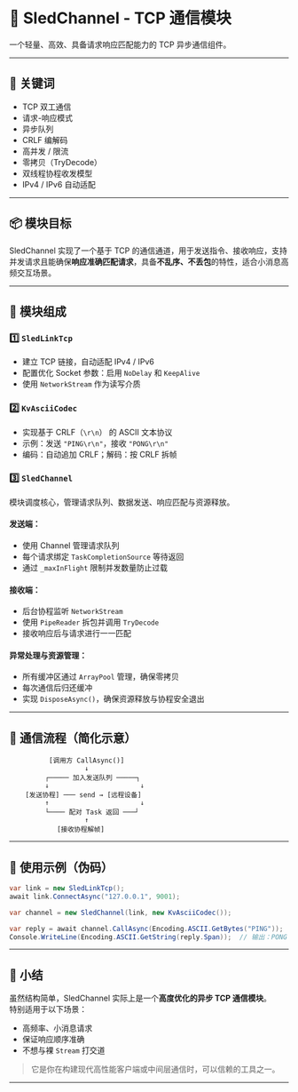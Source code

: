 # 🧩 SledChannel - TCP 通信模块

一个轻量、高效、具备请求响应匹配能力的 TCP 异步通信组件。

---

## 📝 关键词

- TCP 双工通信  
- 请求-响应模式  
- 异步队列  
- CRLF 编解码  
- 高并发 / 限流  
- 零拷贝（TryDecode）  
- 双线程协程收发模型  
- IPv4 / IPv6 自动适配  

---

## 📦 模块目标

SledChannel 实现了一个基于 TCP 的通信通道，用于发送指令、接收响应，支持并发请求且能确保**响应准确匹配请求**，具备**不乱序、不丢包**的特性，适合小消息高频交互场景。

---

## 📐 模块组成

### 1️⃣ `SledLinkTcp`

- 建立 TCP 链接，自动适配 IPv4 / IPv6  
- 配置优化 Socket 参数：启用 `NoDelay` 和 `KeepAlive`  
- 使用 `NetworkStream` 作为读写介质  

### 2️⃣ `KvAsciiCodec`

- 实现基于 CRLF（`\r\n`） 的 ASCII 文本协议  
- 示例：发送 `"PING\r\n"`，接收 `"PONG\r\n"`  
- 编码：自动追加 CRLF；解码：按 CRLF 拆帧  

### 3️⃣ `SledChannel`

模块调度核心，管理请求队列、数据发送、响应匹配与资源释放。

#### 发送端：

- 使用 Channel 管理请求队列  
- 每个请求绑定 `TaskCompletionSource` 等待返回  
- 通过 `_maxInFlight` 限制并发数量防止过载  

#### 接收端：

- 后台协程监听 `NetworkStream`  
- 使用 `PipeReader` 拆包并调用 `TryDecode`  
- 接收响应后与请求进行一一匹配  

#### 异常处理与资源管理：

- 所有缓冲区通过 `ArrayPool` 管理，确保零拷贝  
- 每次通信后归还缓冲  
- 实现 `DisposeAsync()`，确保资源释放与协程安全退出  

---

## 🔁 通信流程（简化示意）

```plaintext
          [调用方 CallAsync()]
                   ↓
         ┌───── 加入发送队列 ─────┐
         ↓                       ↓
    [发送协程] ─── send → [远程设备]
         ↑                       ↓
         └──── 配对 Task 返回 ───┘
                   ↑
            [接收协程解帧]
```

---

## 🔧 使用示例（伪码）

```csharp
var link = new SledLinkTcp();
await link.ConnectAsync("127.0.0.1", 9001);

var channel = new SledChannel(link, new KvAsciiCodec());

var reply = await channel.CallAsync(Encoding.ASCII.GetBytes("PING"));
Console.WriteLine(Encoding.ASCII.GetString(reply.Span));  // 输出：PONG
```

---

## 🧠 小结

虽然结构简单，SledChannel 实际上是一个**高度优化的异步 TCP 通信模块**。  
特别适用于以下场景：

- 高频率、小消息请求  
- 保证响应顺序准确  
- 不想与裸 `Stream` 打交道  

> 它是你在构建现代高性能客户端或中间层通信时，可以信赖的工具之一。

---
